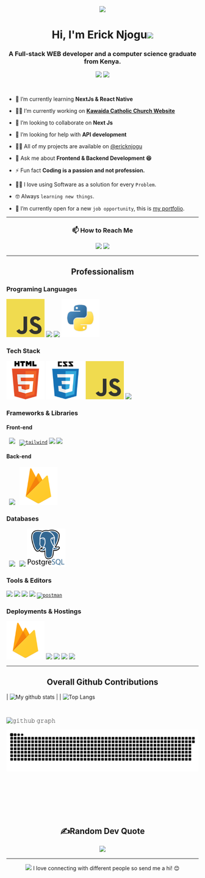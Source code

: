 
 
<p align="center">
  <img style="width:8rem; height:auto" src="https://cdn.dribbble.com/users/1787323/screenshots/10091971/media/d43c019bfeff34be8816481e843ea8c1.png"/>
</p>

<h1 align="center">Hi, I'm Erick Njogu<img width="30px" src="https://raw.githubusercontent.com/iampavangandhi/iampavangandhi/master/gifs/Hi.gif"></h1>
<h3 font-size="20" align="center">A Full-stack WEB developer and a computer science graduate from Kenya.</h3>
<p align="center">
<!-- <img src="https://img.shields.io/badge/Age-25-blue" /> -->
  <img src="https://img.shields.io/badge/Focus-Full Stack Development-blue" />
  <img src="https://img.shields.io/badge/Lives-Nairobi Kenya-blue" />
 
</p>
<br/>


- 🌱 I’m currently learning **NextJs & React Native**

- 👨‍💻 I’m currently working on **[Kawaida Catholic Church Website](https://kawaidacatholicchurch.org)** 

- 👯 I’m looking to collaborate on **Next Js**

- 🤝 I’m looking for help with **API development**

- 👨‍💻 All of my projects are available on [@ericknjogu](https://github.com/ericknjogu)

- 💬 Ask me about **Frontend & Backend Development 😆**

- ⚡ Fun fact **Coding is a passion and not profession.**
- :technologist: I love using Software as a solution for every `Problem`.
- :nerd_face: Always `learning new things`.
- :thinking: I’m currently open for a new `job opportunity`, this is [my portfolio](https://ericknjoguportfolio.vercel.app).

---
<div align="center"> 
<h3>📫 How to Reach Me</h3>
  <a href="https://www.linkedin.com/in/ericknjogu target="_blank"><img src="https://img.shields.io/badge/-LinkedIn-%230077B5?style=for-the-badge&logo=linkedin&logoColor=white" target="_blank"></a> 
  <a href="mailto:njoguerick3@gmail.com"><img src="https://img.shields.io/badge/-Gmail-%23333?style=for-the-badge&logo=gmail&logoColor=white" target="_blank"></a>
  
</div> 


---
 <h2 align="center">Professionalism</h2>
 <h3>Programing Languages</h3>

 <code><img height="100" src="https://raw.githubusercontent.com/github/explore/80688e429a7d4ef2fca1e82350fe8e3517d3494d/topics/javascript/javascript.png"></code>
 <code><img height="100" src="https://cdn.iconscout.com/icon/free/png-512/c-programming-569564.png"></code>
<code><img height="100" src="https://e7.pngegg.com/pngimages/46/626/png-clipart-c-logo-the-c-programming-language-computer-icons-computer-programming-source-code-programming-miscellaneous-template.png"></code>
<code><img height="100" src="https://raw.githubusercontent.com/github/explore/80688e429a7d4ef2fca1e82350fe8e3517d3494d/topics/python/python.png"></code>
 <h3>Tech Stack</h3>
 <code><img height="100" src="https://raw.githubusercontent.com/github/explore/80688e429a7d4ef2fca1e82350fe8e3517d3494d/topics/html/html.png"></code>
 <code><img height="100" src="https://raw.githubusercontent.com/github/explore/80688e429a7d4ef2fca1e82350fe8e3517d3494d/topics/css/css.png"></code>
 <code><img height="100" src="https://raw.githubusercontent.com/github/explore/80688e429a7d4ef2fca1e82350fe8e3517d3494d/topics/javascript/javascript.png"></code>
 <code><img height="100" src="https://www.0xkishan.com/_next/image?url=%2Fblogs%2Fnextjs%2Fhero.png&w=1920&q=75"></code>
 <h3>Frameworks & Libraries</h3>
 <h4>Front-end</h4>
 <code> <img height="80" src="https://www.vectorlogo.zone/logos/reactjs/reactjs-ar21.svg"> </code>
 <code><a href="https://tailwindcss.com/" target="_blank"><img src="https://www.vectorlogo.zone/logos/tailwindcss/tailwindcss-icon.svg" alt="tailwind" height="100"/></a></code>   
 <code><img height="80" src="https://upload.wikimedia.org/wikipedia/commons/thumb/b/b2/Bootstrap_logo.svg/1024px-Bootstrap_logo.svg.png"></code>
 <code><img height="80" src="https://w7.pngwing.com/pngs/761/513/png-transparent-material-ui-logo-thumbnail.png"></code>
 <h4>Back-end</h4>
 <code> <img height="80" src="https://www.vectorlogo.zone/logos/nodejs/nodejs-ar21.svg"> </code>
 <code><img height="100" src="https://raw.githubusercontent.com/github/explore/80688e429a7d4ef2fca1e82350fe8e3517d3494d/topics/firebase/firebase.png"></code>
 
 <h3>Databases</h3>
  <code> <img height="80" src="https://www.vectorlogo.zone/logos/mysql/mysql-ar21.svg"> </code>
  <code><img height="100" src="https://cdn.iconscout.com/icon/free/png-512/mongodb-3-1175138.png"></code>
  <code><a href="https://www.postgresql.org" target="_blank"><img src="https://raw.githubusercontent.com/devicons/devicon/master/icons/postgresql/postgresql-original-wordmark.svg" alt="postgresql" height="100"/></a></code>
 <h3>Tools & Editors</h3>
 <code><img height="80" src="https://upload.wikimedia.org/wikipedia/commons/thumb/9/9a/Visual_Studio_Code_1.35_icon.svg/1024px-Visual_Studio_Code_1.35_icon.svg.png"></code>
 <code><img height="80" src="https://icons.iconarchive.com/icons/papirus-team/papirus-apps/512/visual-studio-code-insiders-icon.png"></code>
 <code><img height="80"  src="https://upload.wikimedia.org/wikipedia/commons/thumb/3/3f/Git_icon.svg/1024px-Git_icon.svg.png"></code>
<code><img height="80" src="https://upload.wikimedia.org/wikipedia/commons/thumb/a/ae/Github-desktop-logo-symbol.svg/1024px-Github-desktop-logo-symbol.svg.png"></code>
<code><a href="https://postman.com" target="_blank"><img src="https://www.vectorlogo.zone/logos/getpostman/getpostman-icon.svg" alt="postman"  height="80"/></a></code>


 <h3>Deployments & Hostings</h3>
 <code><img height="100" src="https://raw.githubusercontent.com/github/explore/80688e429a7d4ef2fca1e82350fe8e3517d3494d/topics/firebase/firebase.png"></code>
 <code><img height="100" src="https://logowik.com/content/uploads/images/vercel1868.jpg"></code>
 <code><img height="100" src="https://intellyx.com/wp-content/uploads/2019/08/Render-cloud-intellyx-BC-logo-300x157.png"></code>
 <code><img height="100" src="https://www.logo.wine/a/logo/Netlify/Netlify-Logo.wine.svg"></code>
 <code><img height="100" src="https://upload.wikimedia.org/wikipedia/commons/thumb/8/82/Hostinger_logo.png/600px-Hostinger_logo.png"></code>

---

 #### <h2 align="center">Overall Github Contributions </h2>
 | ![My github stats](https://github-readme-stats.vercel.app/api?username=ericknjogu&show_icons=true&theme=tokyonight) | 
| ![Top Langs](https://github-readme-stats.vercel.app/api/top-langs/?username=ericknjogu&theme=tokyonight)  

<br>

![𝚐𝚒𝚝𝚑𝚞𝚋 𝚐𝚛𝚊𝚙𝚑](https://github-readme-activity-graph.vercel.app/graph?username=ericknjogu&theme=react-dark&hide_border=true&area=true)
 
  
![𝙶𝚒𝚝𝚑𝚞𝚋 𝙲𝚘𝚗𝚝𝚛𝚒𝚋𝚞𝚝𝚒𝚘𝚗 𝙶𝚛𝚊𝚙𝚑](https://github.com/GovindSingh9447/GovindSingh9447/blob/main/github-contribution-grid-snake.svg)

<br/>


<br> <br>
---
<div align="center">
	
### <h2>✍️Random Dev Quote</h2>
![](https://quotes-github-readme.vercel.app/api?type=horizontal&theme=merko)
</div>

---

<p align="center">
<img style="width:2rem; height:auto" src="https://user-images.githubusercontent.com/87925630/210402743-1c31cb92-50fc-4a51-86ff-05b6c002399a.gif"/> I love connecting with different people so send me a hi! 😊	
</p>


